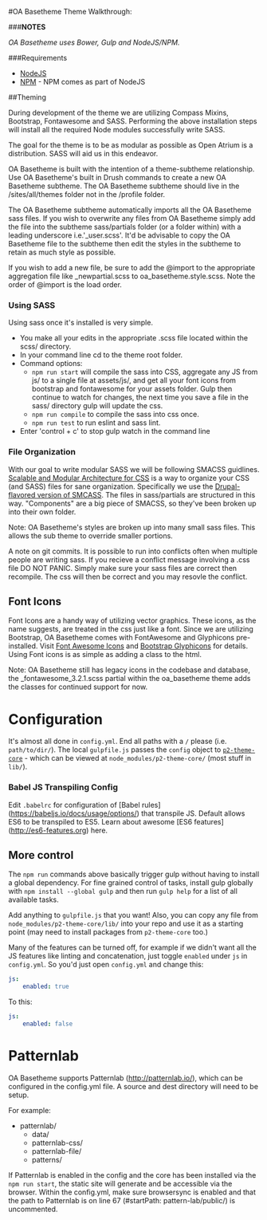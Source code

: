 #OA Basetheme Theme Walkthrough:

###**NOTES** 

*OA Basetheme uses Bower, Gulp and NodeJS/NPM.*

###Requirements
* [NodeJS](https://nodejs.org) 
* [NPM](https://www.npmjs.com/) - NPM comes as part of NodeJS

##Theming

During development of the theme we are utilizing Compass Mixins, Bootstrap,
Fontawesome and SASS. Performing the above installation steps will install all
the required Node modules successfully write SASS.

The goal for the theme is to be as modular as possible as Open Atrium is a
distribution. SASS will aid us in this endeavor.

OA Basetheme is built with the intention of a theme-subtheme relationship. Use 
OA Basetheme's built in Drush commands to create a new OA Basetheme
subtheme. The OA Basetheme subtheme should live in the /sites/all/themes folder 
not in the /profile folder.

The OA Basetheme subtheme automatically imports all the OA Basetheme sass files. If you
wish to overwrite any files from OA Basetheme simply add the file into the subtheme
sass/partials folder (or a folder within) with a leading underscore
i.e.'_user.scss'. It'd be advisable to copy the OA Basetheme file to the subtheme
then edit the styles in the subtheme to retain as much style as possible.

If you wish to add a new file, be sure to add the @import to the appropriate
aggregation file like _newpartial.scss to oa_basetheme.style.scss. Note the order of
@import is the load order.

### Using SASS

Using sass once it's installed is very simple.

* You make all your edits in the appropriate .scss file located within the scss/ directory.
* In your command line cd to the theme root folder.
* Command options:
  * ```npm run start``` will compile the sass into CSS, aggregate any JS from js/ to a 
    single file at assets/js/, and get all your font icons from bootstrap and 
    fontawesome for your assets folder. Gulp then continue to watch for changes, 
    the next time you save a file in the sass/ directory gulp will update the css.
  * ```npm run compile``` to compile the sass into css once.
  * ```npm run test``` to run eslint and sass lint.
* Enter 'control + c' to stop gulp watch in the command line

### File Organization

With our goal to write modular SASS we will be following SMACSS guidlines.
[Scalable and Modular Architecture for CSS](smacss.com) is a way to organize
your CSS (and SASS) files for sane organization. Specifically we use the
[Drupal-flavored version of
SMCASS](https://drupal.org/node/1887918#separate-concerns). The files in
sass/partials are structured in this way. "Components" are a big piece of
SMACSS, so they've been broken up into their own folder.

Note: OA Basetheme's styles are broken up into many small sass files. This allows
the sub theme to override smaller portions.

A note on git commits. It is possible to run into conflicts often when multiple
people are writing sass. If you recieve a conflict message involving a .css file
DO NOT PANIC. Simply make sure your sass files are correct then recompile. The
css will then be correct and you may resovle the conflict.

## Font Icons
Font Icons are a handy way of utilizing vector graphics. These icons, as the
name suggests, are treated in the css just like a font. Since we are utilizing
Bootstrap, OA Basetheme comes with FontAwesome and Glyphicons pre-installed. Visit
[Font Awesome Icons](http://fortawesome.github.io/Font-Awesome/icons/) and
[Bootstrap Glyphicons](http://glyphicons.bootstrapcheatsheets.com/) for details.
Using Font icons is as simple as adding a class to the html.

Note: OA Basetheme still has legacy icons in the codebase and database, the
_fontawesome_3.2.1.scss partial within the oa_basetheme theme adds the classes 
for continued support for now.

# Configuration

It's almost all done in `config.yml`. End all paths with a `/` please (i.e. 
`path/to/dir/`). The local `gulpfile.js` passes the `config` object to 
[`p2-theme-core`](https://github.com/phase2/p2-theme-core) - which can be viewed 
at `node_modules/p2-theme-core/` (most stuff in `lib/`).

### Babel JS Transpiling Config

Edit `.babelrc` for configuration of [Babel rules]
(https://babeljs.io/docs/usage/options/) that transpile JS. Default allows ES6 
to be transpiled to ES5. Learn about awesome [ES6 features]
(http://es6-features.org) here.

## More control

The `npm run` commands above basically trigger gulp without having to install a 
global dependency. For fine grained control of tasks, install gulp globally with
 `npm install --global gulp` and then run `gulp help` for a list of all available 
 tasks.

Add anything to `gulpfile.js` that you want! Also, you can copy any file from 
`node_modules/p2-theme-core/lib/` into your repo and use it as a starting point 
(may need to install packages from `p2-theme-core` too.)

Many of the features can be turned off, for example if we didn't want all the JS 
features like linting and concatenation, just toggle `enabled` under `js` in 
`config.yml`. So you'd just open `config.yml` and change this:

```yml
js:
    enabled: true
```

To this:

```yml
js:
    enabled: false
```

# Patternlab
OA Basetheme supports Patternlab (http://patternlab.io/), which can be configured in 
the config.yml file. A source and dest directory will need to be setup.

For example:

* patternlab/
  * data/
  * patternlab-css/
  * patternlab-file/
  * patterns/
  
If Patternlab is enabled in the config and the core has been installed via the 
```npm run start```, the static site will generate and be accessible via the browser.
Within the config.yml, make sure browsersync is enabled and that the path to 
Patternlab is on line 67 (#startPath: pattern-lab/public/) is uncommented.
